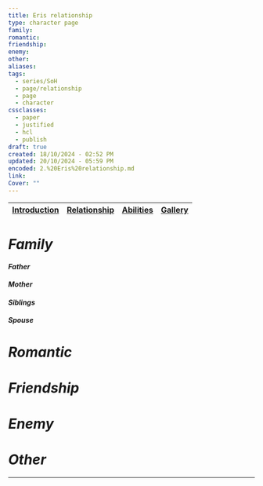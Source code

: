 ```yaml
---
title: Eris relationship
type: character page
family: 
romantic: 
friendship: 
enemy: 
other: 
aliases: 
tags:
  - series/SoH
  - page/relationship
  - page
  - character
cssclasses:
  - paper
  - justified
  - hcl
  - publish
draft: true
created: 18/10/2024 - 02:52 PM
updated: 20/10/2024 - 05:59 PM
encoded: 2.%20Eris%20relationship.md
link: 
Cover: ""
---
```


| [Introduction](1.%20Eris%20Ail.md) | [Relationship](2.%20Eris%20relationship.md) | [Abilities](3.%20Eris%20ability.md) | [Gallery](4.%20Eris%20gallery.md)|
|---|---|---|---|

# *Family*

#### *Father*

#### *Mother*

#### *Siblings*

#### *Spouse*

# *Romantic*

# *Friendship*

# *Enemy*

# *Other*



---